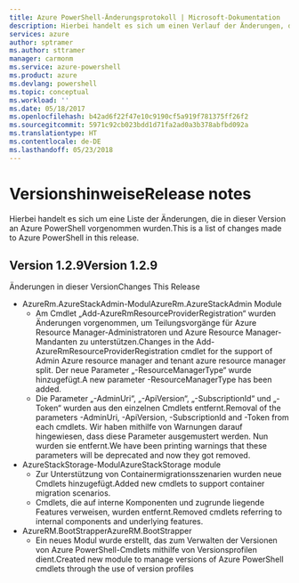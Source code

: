 ```yaml
---
title: Azure PowerShell-Änderungsprotokoll | Microsoft-Dokumentation
description: Hierbei handelt es sich um einen Verlauf der Änderungen, die in der neuesten Version an Azure PowerShell vorgenommen wurden.
services: azure
author: sptramer
ms.author: sttramer
manager: carmonm
ms.service: azure-powershell
ms.product: azure
ms.devlang: powershell
ms.topic: conceptual
ms.workload: ''
ms.date: 05/18/2017
ms.openlocfilehash: b42ad6f22f47e10c9190cf5a919f781375ff26f2
ms.sourcegitcommit: 5971c92cb023bdd1d71fa2ad0a3b378abfbd092a
ms.translationtype: HT
ms.contentlocale: de-DE
ms.lasthandoff: 05/23/2018
---
```

# <a name="release-notes"></a><span data-ttu-id="f020f-103">Versionshinweise</span><span class="sxs-lookup"><span data-stu-id="f020f-103">Release notes</span></span>

<span data-ttu-id="f020f-104">Hierbei handelt es sich um eine Liste der Änderungen, die in dieser Version an Azure PowerShell vorgenommen wurden.</span><span class="sxs-lookup"><span data-stu-id="f020f-104">This is a list of changes made to Azure PowerShell in this release.</span></span>

## <a name="version-129"></a><span data-ttu-id="f020f-105">Version 1.2.9</span><span class="sxs-lookup"><span data-stu-id="f020f-105">Version 1.2.9</span></span>

<span data-ttu-id="f020f-106">Änderungen in dieser Version</span><span class="sxs-lookup"><span data-stu-id="f020f-106">Changes This Release</span></span>

* <span data-ttu-id="f020f-107">AzureRm.AzureStackAdmin-Modul</span><span class="sxs-lookup"><span data-stu-id="f020f-107">AzureRm.AzureStackAdmin Module</span></span>
    + <span data-ttu-id="f020f-108">Am Cmdlet „Add-AzureRmResourceProviderRegistration“ wurden Änderungen vorgenommen, um Teilungsvorgänge für Azure Resource Manager-Administratoren und Azure Resource Manager-Mandanten zu unterstützen.</span><span class="sxs-lookup"><span data-stu-id="f020f-108">Changes in the Add-AzureRmResourceProviderRegistration cmdlet for the support of Admin Azure resource manager and tenant azure resource manager split.</span></span> <span data-ttu-id="f020f-109">Der neue Parameter „-ResourceManagerType“ wurde hinzugefügt.</span><span class="sxs-lookup"><span data-stu-id="f020f-109">A new parameter -ResourceManagerType has been added.</span></span>
    + <span data-ttu-id="f020f-110">Die Parameter „-AdminUri“, „-ApiVersion“, „-SubscriptionId“ und „-Token“ wurden aus den einzelnen Cmdlets entfernt.</span><span class="sxs-lookup"><span data-stu-id="f020f-110">Removal of the parameters -AdminUri, -ApiVersion, -SubscriptionId and -Token from each cmdlets.</span></span> <span data-ttu-id="f020f-111">Wir haben mithilfe von Warnungen darauf hingewiesen, dass diese Parameter ausgemustert werden. Nun wurden sie entfernt.</span><span class="sxs-lookup"><span data-stu-id="f020f-111">We have been printing warnings that these parameters will be deprecated and now they got removed.</span></span>
* <span data-ttu-id="f020f-112">AzureStackStorage-Modul</span><span class="sxs-lookup"><span data-stu-id="f020f-112">AzureStackStorage module</span></span>
    + <span data-ttu-id="f020f-113">Zur Unterstützung von Containermigrationsszenarien wurden neue Cmdlets hinzugefügt.</span><span class="sxs-lookup"><span data-stu-id="f020f-113">Added new cmdlets to support container migration scenarios.</span></span>
    + <span data-ttu-id="f020f-114">Cmdlets, die auf interne Komponenten und zugrunde liegende Features verweisen, wurden entfernt.</span><span class="sxs-lookup"><span data-stu-id="f020f-114">Removed cmdlets referring to internal components and underlying features.</span></span>
* <span data-ttu-id="f020f-115">AzureRM.BootStrapper</span><span class="sxs-lookup"><span data-stu-id="f020f-115">AzureRM.BootStrapper</span></span>
    + <span data-ttu-id="f020f-116">Ein neues Modul wurde erstellt, das zum Verwalten der Versionen von Azure PowerShell-Cmdlets mithilfe von Versionsprofilen dient.</span><span class="sxs-lookup"><span data-stu-id="f020f-116">Created new module to manage versions of Azure PowerShell cmdlets through the use of version profiles</span></span>